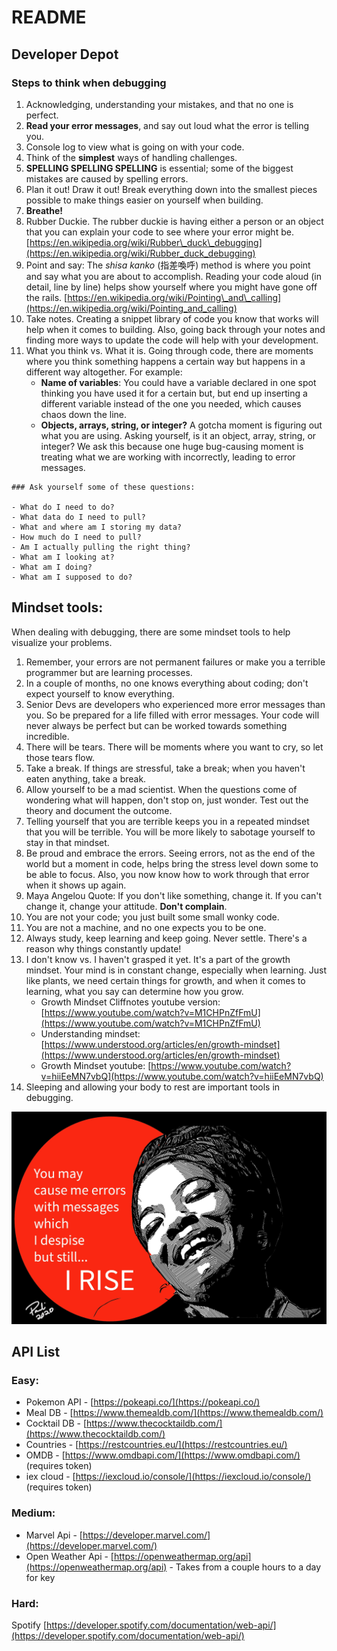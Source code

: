 # README

## Developer Depot

[a relative link]: project-ideas.md	"Project ideas"

### Steps to think when debugging

1. Acknowledging, understanding your mistakes, and that no one is perfect.
2. **Read your error messages**, and say out loud what the error is telling you.
3. Console log to view what is going on with your code.
4. Think of the **simplest** ways of handling challenges.
5. **SPELLING SPELLING SPELLING** is essential; some of the biggest mistakes are caused by spelling errors.
6. Plan it out! Draw it out! Break everything down into the smallest pieces possible to make things easier on yourself when building.
7. **Breathe!**
8. Rubber Duckie. The rubber duckie is having either a person or an object that you can explain your code to see where your error might be. [https://en.wikipedia.org/wiki/Rubber\_duck\_debugging](https://en.wikipedia.org/wiki/Rubber_duck_debugging)
9. Point and say: The _shisa kanko_ \(指差喚呼\) method is where you point and say what you are about to accomplish. Reading your code aloud \(in detail, line by line\) helps show yourself where you might have gone off the rails. [https://en.wikipedia.org/wiki/Pointing\_and\_calling](https://en.wikipedia.org/wiki/Pointing_and_calling)
10. Take notes. Creating a snippet library of code you know that works will help when it comes to building. Also, going back through your notes and finding more ways to update the code will help with your development.
11. What you think vs. What it is. Going through code, there are moments where you think something happens a certain way but happens in a different way altogether. For example:
    * **Name of variables**: You could have a variable declared in one spot thinking you have used it for a certain but, but end up inserting a  different variable instead of the one you needed, which causes chaos down the line.
    * **Objects, arrays, string, or integer?** A gotcha moment is figuring out what you are using. Asking yourself, is it an object, array, string, or integer? We ask this because one huge bug-causing moment is treating what we are working with incorrectly, leading to error messages. 

```text
### Ask yourself some of these questions:

- What do I need to do?
- What data do I need to pull?
- What and where am I storing my data?
- How much do I need to pull?
- Am I actually pulling the right thing?
- What am I looking at?
- What am I doing?
- What am I supposed to do?
```

## Mindset tools:

When dealing with debugging, there are some mindset tools to help visualize your problems.

1. Remember, your errors are not permanent failures or make you a terrible programmer but are learning processes. 
2. In a couple of months, no one knows everything about coding; don't expect yourself to know everything. 
3. Senior Devs are developers who experienced more error messages than you. So be prepared for a life filled with error messages. Your code will never always be perfect but can be worked towards something incredible.
4. There will be tears. There will be moments where you want to cry, so let those tears flow.
5. Take a break. If things are stressful, take a break; when you haven't eaten anything, take a break. 
6. Allow yourself to be a mad scientist. When the questions come of wondering what will happen, don't stop on, just wonder. Test out the theory and document the outcome.
7. Telling yourself that you are terrible keeps you in a repeated mindset that you will be terrible. You will be more likely to sabotage yourself to stay in that mindset.
8. Be proud and embrace the errors. Seeing errors, not as the end of the world but a moment in code, helps bring the stress level down some to be able to focus. Also, you now know how to work through that error when it shows up again.
9. Maya Angelou Quote: If you don't like something, change it. If you can't change it, change your attitude. **Don't complain**.
10. You are not your code; you just built some small wonky code.
11. You are not a machine, and no one expects you to be one.
12. Always study, keep learning and keep going. Never settle. There's a reason why things constantly update!
13. I don't know vs. I haven't grasped it yet. It's a part of the growth mindset. Your mind is in constant change, especially when learning. Just like plants, we need certain things for growth, and when it comes to learning, what you say can determine how you grow.
    * Growth Mindset Cliffnotes youtube version: [https://www.youtube.com/watch?v=M1CHPnZfFmU](https://www.youtube.com/watch?v=M1CHPnZfFmU)
    * Understanding mindset: [https://www.understood.org/articles/en/growth-mindset](https://www.understood.org/articles/en/growth-mindset)
    * Growth Mindset youtube: [https://www.youtube.com/watch?v=hiiEeMN7vbQ](https://www.youtube.com/watch?v=hiiEeMN7vbQ)
14. Sleeping and allowing your body to rest are important tools in debugging.

![Maya Angelos](.gitbook/assets/maya.jpg)

## API List

### Easy:

* Pokemon API - [https://pokeapi.co/](https://pokeapi.co/)
* Meal DB  - [https://www.themealdb.com/](https://www.themealdb.com/)
* Cocktail DB - [https://www.thecocktaildb.com/](https://www.thecocktaildb.com/)
* Countries - [https://restcountries.eu/](https://restcountries.eu/)
* OMDB - [https://www.omdbapi.com/](https://www.omdbapi.com/)   \(requires token\)
* iex cloud - [https://iexcloud.io/console/](https://iexcloud.io/console/)   \(requires token\)

### Medium:

* Marvel Api - [https://developer.marvel.com/](https://developer.marvel.com/) 
* Open Weather Api - [https://openweathermap.org/api](https://openweathermap.org/api) - Takes from a couple hours to a day for key

### Hard:

Spotify [https://developer.spotify.com/documentation/web-api/](https://developer.spotify.com/documentation/web-api/)

